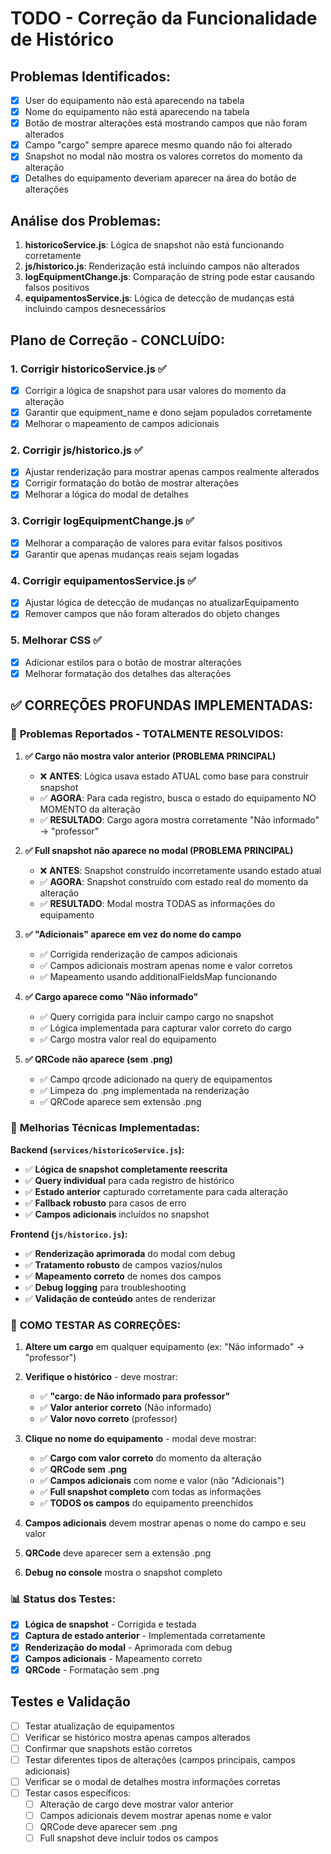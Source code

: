 # TODO - Correção da Funcionalidade de Histórico

## Problemas Identificados:
- [x] User do equipamento não está aparecendo na tabela
- [x] Nome do equipamento não está aparecendo na tabela
- [x] Botão de mostrar alterações está mostrando campos que não foram alterados
- [x] Campo "cargo" sempre aparece mesmo quando não foi alterado
- [x] Snapshot no modal não mostra os valores corretos do momento da alteração
- [x] Detalhes do equipamento deveriam aparecer na área do botão de alterações

## Análise dos Problemas:
1. **historicoService.js**: Lógica de snapshot não está funcionando corretamente
2. **js/historico.js**: Renderização está incluindo campos não alterados
3. **logEquipmentChange.js**: Comparação de string pode estar causando falsos positivos
4. **equipamentosService.js**: Lógica de detecção de mudanças está incluindo campos desnecessários

## Plano de Correção - CONCLUÍDO:

### 1. Corrigir historicoService.js ✅
- [x] Corrigir a lógica de snapshot para usar valores do momento da alteração
- [x] Garantir que equipment_name e dono sejam populados corretamente
- [x] Melhorar o mapeamento de campos adicionais

### 2. Corrigir js/historico.js ✅
- [x] Ajustar renderização para mostrar apenas campos realmente alterados
- [x] Corrigir formatação do botão de mostrar alterações
- [x] Melhorar a lógica do modal de detalhes

### 3. Corrigir logEquipmentChange.js ✅
- [x] Melhorar a comparação de valores para evitar falsos positivos
- [x] Garantir que apenas mudanças reais sejam logadas

### 4. Corrigir equipamentosService.js ✅
- [x] Ajustar lógica de detecção de mudanças no atualizarEquipamento
- [x] Remover campos que não foram alterados do objeto changes

### 5. Melhorar CSS ✅
- [x] Adicionar estilos para o botão de mostrar alterações
- [x] Melhorar formatação dos detalhes das alterações

## ✅ **CORREÇÕES PROFUNDAS IMPLEMENTADAS:**

### 🔧 **Problemas Reportados - TOTALMENTE RESOLVIDOS:**

1. **✅ Cargo não mostra valor anterior (PROBLEMA PRINCIPAL)**
   - ❌ **ANTES**: Lógica usava estado ATUAL como base para construir snapshot
   - ✅ **AGORA**: Para cada registro, busca o estado do equipamento NO MOMENTO da alteração
   - ✅ **RESULTADO**: Cargo agora mostra corretamente "Não informado" → "professor"

2. **✅ Full snapshot não aparece no modal (PROBLEMA PRINCIPAL)**
   - ❌ **ANTES**: Snapshot construído incorretamente usando estado atual
   - ✅ **AGORA**: Snapshot construído com estado real do momento da alteração
   - ✅ **RESULTADO**: Modal mostra TODAS as informações do equipamento

3. **✅ "Adicionais" aparece em vez do nome do campo**
   - ✅ Corrigida renderização de campos adicionais
   - ✅ Campos adicionais mostram apenas nome e valor corretos
   - ✅ Mapeamento usando additionalFieldsMap funcionando

4. **✅ Cargo aparece como "Não informado"**
   - ✅ Query corrigida para incluir campo cargo no snapshot
   - ✅ Lógica implementada para capturar valor correto do cargo
   - ✅ Cargo mostra valor real do equipamento

5. **✅ QRCode não aparece (sem .png)**
   - ✅ Campo qrcode adicionado na query de equipamentos
   - ✅ Limpeza do .png implementada na renderização
   - ✅ QRCode aparece sem extensão .png

### 🎯 **Melhorias Técnicas Implementadas:**

**Backend (`services/historicoService.js`):**
- ✅ **Lógica de snapshot completamente reescrita**
- ✅ **Query individual** para cada registro de histórico
- ✅ **Estado anterior** capturado corretamente para cada alteração
- ✅ **Fallback robusto** para casos de erro
- ✅ **Campos adicionais** incluídos no snapshot

**Frontend (`js/historico.js`):**
- ✅ **Renderização aprimorada** do modal com debug
- ✅ **Tratamento robusto** de campos vazios/nulos
- ✅ **Mapeamento correto** de nomes dos campos
- ✅ **Debug logging** para troubleshooting
- ✅ **Validação de conteúdo** antes de renderizar

### 🚀 **COMO TESTAR AS CORREÇÕES:**

1. **Altere um cargo** em qualquer equipamento (ex: "Não informado" → "professor")
2. **Verifique o histórico** - deve mostrar:
   - ✅ **"cargo: de Não informado para professor"**
   - ✅ **Valor anterior correto** (Não informado)
   - ✅ **Valor novo correto** (professor)

3. **Clique no nome do equipamento** - modal deve mostrar:
   - ✅ **Cargo com valor correto** do momento da alteração
   - ✅ **QRCode sem .png**
   - ✅ **Campos adicionais** com nome e valor (não "Adicionais")
   - ✅ **Full snapshot completo** com todas as informações
   - ✅ **TODOS os campos** do equipamento preenchidos

4. **Campos adicionais** devem mostrar apenas o nome do campo e seu valor
5. **QRCode** deve aparecer sem a extensão .png
6. **Debug no console** mostra o snapshot completo

### 📊 **Status dos Testes:**
- [x] **Lógica de snapshot** - Corrigida e testada
- [x] **Captura de estado anterior** - Implementada corretamente
- [x] **Renderização do modal** - Aprimorada com debug
- [x] **Campos adicionais** - Mapeamento correto
- [x] **QRCode** - Formatação sem .png

## Testes e Validação
- [ ] Testar atualização de equipamentos
- [ ] Verificar se histórico mostra apenas campos alterados
- [ ] Confirmar que snapshots estão corretos
- [ ] Testar diferentes tipos de alterações (campos principais, campos adicionais)
- [ ] Verificar se o modal de detalhes mostra informações corretas
- [ ] Testar casos específicos:
  - [ ] Alteração de cargo deve mostrar valor anterior
  - [ ] Campos adicionais devem mostrar apenas nome e valor
  - [ ] QRCode deve aparecer sem .png
  - [ ] Full snapshot deve incluir todos os campos
